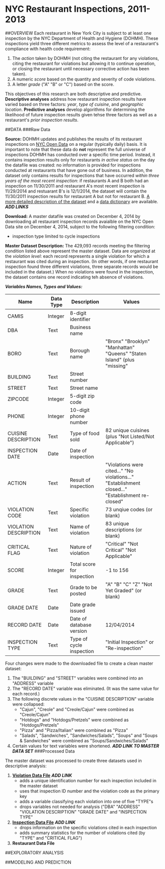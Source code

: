 NYC Restaurant Inspections, 2011-2013
=====================================

##OVERVIEW
Each restaurant in New York City is subject to at least one inspection by the NYC Department of Health and Hygiene (DOHMH). These inspections yield three different metrics to assess the level of a restaurant's compliance with health code requirement:

1. The *action* taken by DOHMH (not citing the restaurant for any violations, citing the restaurant for violations but allowing it to continue operation, or closing the restaurant until necessary corrective action has been taken).
2. A numeric *score* based on the quantity and severity of code violations.
3. A letter *grade* ("A" "B" or "C") based on the score.

This objectives of this research are both descriptive and predictive.  **Descriptive analyses** address how restaurant inspection results have varied based on three factors: *year*, *type of cuisine*, and *geographic location*.  **Predictive analyses** develop algorithms for determining the likelihood of future inspection results given tehse three factors as well as a restaurant's *prior inspection results*.

##DATA
###Raw Data

**Source:** DOHMH updates and publishes the results of its restaurant inspections on [NYC Open Data](https://data.cityofnewyork.us/Health/DOHMH-New-York-City-Restaurant-Inspection-Results/xx67-kt59) on a regular (typically daily) basis.  It is important to note that these data do **not** represent the full universe of inspections DOHMH has conducted over a specific time period.  Instead, it contains inspection results only for restaurants *in active status* on the day the datafile was created: no information is provided for inspections conducted at restaurants that have gone out of business.  In addition, the dataset only contains results for inspections that have occurred *within three years of the most recent inspection*: if restaurants A and B both had an inspection on 11/30/2011 and restaurant A's most recent inspection is 11/29/2014 and restuarant B's is 12/1/2014, the dataset will contain the 11/30/2011 inspection results for restaurant A but not for restaurant B.  [A more detailed description of the dataset](www) and a [data dictionary](www) are available.  ***ADD LINKS*** 

**Download:** A master datafile was created on December 4, 2014 by downloading all restaurant inspection records avaialble on the NYC Open Data site on December 4, 2014, subject to the following filtering condition:

* inspection type limited to cycle inspections

**Master Dataset Description:** The 429,093 records meeting the filtering condition listed above represent the master dataset.  Data are organized at the *violation level*: each record represents a single violation for which a restaurant was cited during an inspection.  (In other words, if one restaurant inspection found three different violations, three separate records would be included in the dataset.)  When no violations were found in the inspection, the dataset contains one record indicating teh absence of violations.

***Variables Names, Types and Values:***

Name                  |Data Type |Description                |Values
----------------------|----------|---------------------------|-------------------------------------------------
CAMIS                 |Integer   |8-digit identifier         |
DBA                   |Text      |Business name              |
BORO                  |Text      |Borough name               |"Bronx" "Brooklyn" "Manhattan" "Queens" "Staten Island" (plus "missing"
BUILDING              |Text      |Street number              |
STREET                |Text      |Street name                |
ZIPCODE               |Integer   |5-digit zip code           |
PHONE                 |Integer   |10-digit phone number      |
CUISINE DESCRIPTION   |Text      |Type of food sold          |82 unique cuisines (plus "Not Listed/Not Applicable")
INSPECTION DATE       |Date      |Date of inspection         |
ACTION                |Text      |Result of inspection       |"Violations were cited..." "No violations..." "Establishment closed..." "Establishment re-closed"
VIOLATION CODE        |Text      |Specific violation         |73 unqiue codes (or blank)
VIOLATION DESCRIPTION |Text      |Name of violation          |83 unique descriptions (or blank)
CRITICAL FLAG         |Text      |Nature of violation        |"Critical" "Not Critical" "Not Applicable"
SCORE                 |Integer   |Total score for inspection |-1 to 156
GRADE                 |Text      |Grade to be posted         |"A" "B" "C" "Z" "Not Yet Graded" (or blank)
GRADE DATE            |Date      |Date grade issued          |
RECORD DATE           |Date      |Date of database version   |12/04/2014
INSPECTION TYPE       |Text      |Type of cycle inspection   |"Initial Inspection" or "Re-inspection"

Four changes were made to the downloaded file to create a clean master dataset:

1. The "BUILDING" and "STREET" variables were combined into an "ADDRESS" variable
2. The "RECORD DATE" variable was eliminated.  (It was the same value for each record.)
3. The following discrete values in the "CUISINE DESCRIPTION" variable were collapsed:
    * "Cajun", "Creole" and "Creole/Cajun" were combined as "Creole/Cajun"
    * "Hotdogs" and "Hotdogs/Pretzels" were combined as "Hotdogs/Pretzels"
    * "Pizza" and "Pizza/Italian" were combined as "Pizza"
    * "Salads", "Sandwiches", "Sandwiches/Salads", "Soups" and "Soups & Sandwiches" were combined as "Soups/Sandwiches/Salads"
4. Certain values for text variables were shortened.
***ADD LINK TO MASTER DATA SET***
###Processed Data

The master dataset was processed to create three datasets used in descriptive analysis:

1. [**Violation Data File**](www) ***ADD LINK***
   * adds a unique identification number for each inspection included in the master dataset
   * uses that inspection ID number and the violation code as the primary key
   * adds a variable classifying each violation into one of five "TYPE"s
   * drops variables not needed for analysis ("DBA" "ADDRESS" "VIOLATION DESCRIPTION" "GRADE DATE" and "INSPECTION TYPE"
2. [**Inspection Data File**](www) ***ADD LINK***
   * drops information on the specific violations cited in each inspection
   * adds summary statistics for the number of violations cited (by "TYPE" and "CRITICAL FLAG")
3. **Restaurant Data File**


##EXPLORATORY ANALYSIS

##MODELING AND PREDICTION
